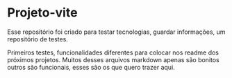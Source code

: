 # Projeto-vite

Esse repositório foi criado para testar tecnologias, guardar informações, um repositório de testes.

Primeiros testes, funcionalidades diferentes para colocar nos readme dos próximos projetos. Muitos desses arquivos markdown apenas são bonitos outros são funcionais, esses são os que quero trazer aqui.
